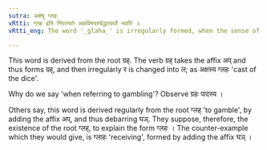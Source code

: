 ```yaml
---
sutra: अक्षेषु ग्लहः
vRtti: ग्लह इति निपात्यते अक्षविषयश्चेद्धात्वर्थो भवति ॥
vRtti_eng: The word '_glaha_' is irregularly formed, when the sense of the root refers to gambling.

---
```

This word is derived from the root ग्रह्. The verb ग्रह् takes the affix अप् and thus forms ग्रह्, and then irregularly र is changed into ल; as अक्षस्य ग्लहः 'cast of the dice'.

Why do we say 'when referring to gambling'? Observe ग्रहः पादस्य ।
 
Others say, this word is derived regularly from the root ग्लह् 'to gamble', by adding the affix अप्, and thus debarring घञ्. They suppose, therefore, the existence of the root ग्लह्, to explain the form ग्लहः । The counter-example which they would give, is ग्लाहः 'receiving', formed by adding the affix घञ् ।